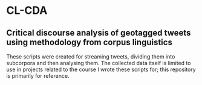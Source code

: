 # CL-CDA
## Critical discourse analysis of geotagged tweets using methodology from corpus linguistics
These scripts were created for streaming tweets, dividing them into subcorpora and then analysing them.
The collected data itself is limited to use in projects related to the course I wrote these scripts for; this repository is primarily for reference.
